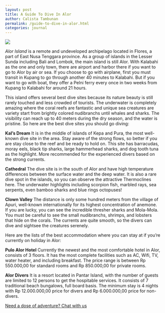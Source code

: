 ```yaml
---
layout: post
title: A Guide To Dive In Alor
author: Calista Tambunan
permalink: /guide-to-dive-in-alor.html
categories: journal
---
```


<img src="https://imgur.com/a/8MEsp5l" class="img-responsive post-feat-img" />

*Alor Island* is a remote and undeveloped archipelago located in Flores, a part of East Nusa Tenggara province. As a group of islands in the Lesser Sunda including Bali and Lombok, the main island is still Alor. With Kalabahi as the one and only town, there are airport and harbor there if you want to go to Alor by air or sea. If you choose to go with airplane, first you must transit in Kupang to go through another 40 minutes to Kalabahi. But if you want to go with boat, they offer a Pelni ferry every once in two weeks from Kupang to Kalabahi for around 21 hours. 

This island offers several best dive sites because its nature beauty is still rarely touched and less crowded of tourists. The underwater is completely amazing where the coral reefs are fantastic and unique sea creatures are variety start from brightly colored nudibranchs until whales and sharks. The visibility can reach up to 40 meters during the dry season, and the water is pristine. So here are the best dive sites you should go diving:

**Kal’s Dream**
It is in the middle of islands of Kepa and Pura, the most well-known dive site in the area. Stay aware of the strong flows, so better if you are stay close to the reef and be ready to hold on. This site has barracudas, moray eels, black tip sharks, large hammerhead sharks, and dog tooth tuna as the highlight. More recommended for the experienced divers based on the strong currents.

**Cathedral**
The dive site is in the south of Alor and have high temperature differences between the surface water and the deep water. It is also a rare dive spot in the islands, so you can observe the attractive Thermoclines here. The underwater highlights including scorpion fish, marbled rays, sea serpents, even bamboo sharks and blue rings octopuses! 

**Clown Valley**
The distance is only some hundred meters from the village of Apuri, well-known internationally for its highest concentration of anemone. If you are lucky, you can see the incredible thresher sharks and Mola-Mola. You must be careful to see the small nudibranchs, shrimps, and lobsters that hide on the corals. The currents are quite smooth, so the divers can dive and sightsee the creatures serenely. 

Here are the lists of the best accommodation where you can stay at if you’re currently on holiday in Alor:

**Pulo Alor Hotel**
Currently the newest and the most comfortable hotel in Alor, consists of 3 floors. It has the most complete facilities such as AC, Wifi, TV, water heater, and including breakfast. The price range is between Rp 550.000,00 for standard rooms and Rp 850.000,00 for private rooms. 

**Alor Divers**
It is a resort located in Pantar Island, with the number of guests are limited to 12 persons to get the hospitable services. It consists of 7 traditional beach bungalows, full board basis. The minimum stay is 4 nights with Rp 12.000.000,00 price for divers and Rp 6.000.000,00 price for non-divers. 

<a href="https://web.whatsapp.com/send?phone={{site.wa}}&text=Hi%20E-Nyelam,%20i%20need%20info%20for%20dive%20spot" class="cta--in--page">Need a dose of adventure? Chat with us</a>
